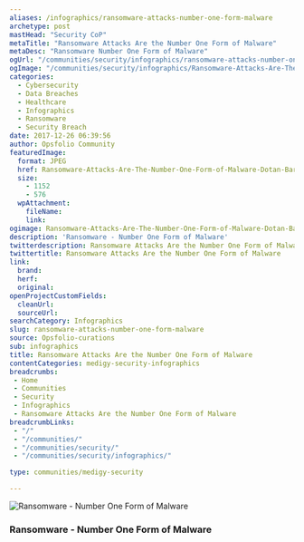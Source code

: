 ```yaml
---
aliases: /infographics/ransomware-attacks-number-one-form-malware
archetype: post
mastHead: "Security CoP"
metaTitle: "Ransomware Attacks Are the Number One Form of Malware"
metaDesc: "Ransomware Number One Form of Malware"
ogUrl: "/communities/security/infographics/ransomware-attacks-number-one-form-malware"
ogImage: "/communities/security/infographics/Ransomware-Attacks-Are-The-Number-One-Form-of-Malware-Dotan-Bar-Noy.jpg"
categories:
  - Cybersecurity
  - Data Breaches
  - Healthcare
  - Infographics
  - Ransomware
  - Security Breach
date: 2017-12-26 06:39:56
author: Opsfolio Community
featuredImage:
  format: JPEG
  href: Ransomware-Attacks-Are-The-Number-One-Form-of-Malware-Dotan-Bar-Noy.jpg
  size:
    - 1152
    - 576
  wpAttachment:
    fileName:
    link:
ogimage: Ransomware-Attacks-Are-The-Number-One-Form-of-Malware-Dotan-Bar-Noy.jpg
description: 'Ransomware - Number One Form of Malware'
twitterdescription: Ransomware Attacks Are the Number One Form of Malware
twittertitle: Ransomware Attacks Are the Number One Form of Malware
link:
  brand:
  herf:
  original:
openProjectCustomFields:
  cleanUrl:
  sourceUrl:
searchCategory: Infographics
slug: ransomware-attacks-number-one-form-malware
source: Opsfolio-curations
sub: infographics
title: Ransomware Attacks Are the Number One Form of Malware
contentCategories: medigy-security-infographics
breadcrumbs:
 - Home
 - Communities
 - Security
 - Infographics
 - Ransomware Attacks Are the Number One Form of Malware
breadcrumbLinks:
 - "/"
 - "/communities/"
 - "/communities/security/"
 - "/communities/security/infographics/"

type: communities/medigy-security

---
```


![Ransomware - Number One Form of Malware](/communities/security/infographics/Ransomware-Attacks-Are-The-Number-One-Form-of-Malware-Dotan-Bar-Noy.jpg)

### Ransomware - Number One Form of Malware


